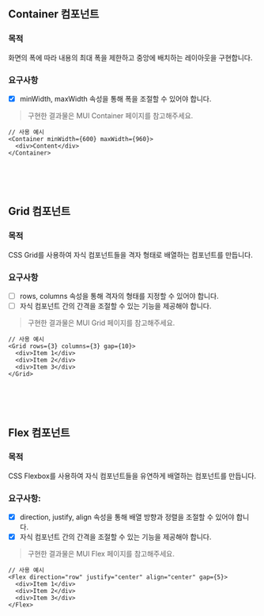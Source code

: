 ## Container 컴포넌트

### 목적

화면의 폭에 따라 내용의 최대 폭을 제한하고 중앙에 배치하는 레이아웃을 구현합니다.

### 요구사항

- [x] minWidth, maxWidth 속성을 통해 폭을 조절할 수 있어야 합니다.

> 구현한 결과물은 MUI Container 페이지를 참고해주세요.

```tsx
// 사용 예시
<Container minWidth={600} maxWidth={960}>
  <div>Content</div>
</Container>
```

<br>
<br>
<br>

## Grid 컴포넌트

### 목적

CSS Grid를 사용하여 자식 컴포넌트들을 격자 형태로 배열하는 컴포넌트를 만듭니다.

### 요구사항

- [ ] rows, columns 속성을 통해 격자의 형태를 지정할 수 있어야 합니다.
- [ ] 자식 컴포넌트 간의 간격을 조절할 수 있는 기능을 제공해야 합니다.

> 구현한 결과물은 MUI Grid 페이지를 참고해주세요.

```tsx
// 사용 예시
<Grid rows={3} columns={3} gap={10}>
  <div>Item 1</div>
  <div>Item 2</div>
  <div>Item 3</div>
</Grid>
```

<br>
<br>
<br>

## Flex 컴포넌트

### 목적

CSS Flexbox를 사용하여 자식 컴포넌트들을 유연하게 배열하는 컴포넌트를 만듭니다.

### 요구사항:

- [x] direction, justify, align 속성을 통해 배열 방향과 정렬을 조절할 수 있어야 합니다.
- [x] 자식 컴포넌트 간의 간격을 조절할 수 있는 기능을 제공해야 합니다.

> 구현한 결과물은 MUI Flex 페이지를 참고해주세요.

```tsx
// 사용 예시
<Flex direction="row" justify="center" align="center" gap={5}>
  <div>Item 1</div>
  <div>Item 2</div>
  <div>Item 3</div>
</Flex>
```
